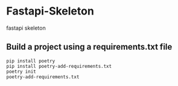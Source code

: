 # Fastapi-Skeleton
fastapi skeleton

## Build a project using a requirements.txt file
```shell
pip install poetry
pip install poetry-add-requirements.txt 
poetry init
poetry-add-requirements.txt
```